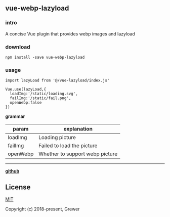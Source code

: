 ## vue-webp-lazyload

### intro 
A concise Vue plugin that provides webp images and lazyload

### download
```
npm install -save vue-webp-lazyload
```

### usage 
```
import lazyLoad from '@/vue-lazyload/index.js'

Vue.use(lazyLoad,{
  loadImg:'/static/loading.svg',
  failImg:'/static/fail.png',
  openWebp:false
})
```


**grammar**  

param | explanation  
------|----------  
loadImg | Loading picture 
failImg | Failed to load the picture
openWebp | Whether to support webp picture

-----


**[github](https://github.com/Grewer/vue-webp-lazyload)**

## License

[MIT](http://opensource.org/licenses/MIT)

Copyright (c) 2018-present, Grewer